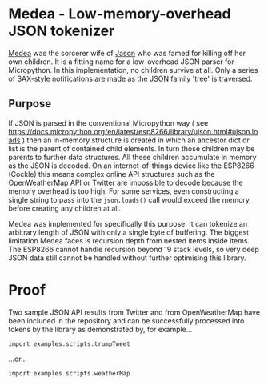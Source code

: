 # Medea - Low-memory-overhead JSON tokenizer

[Medea](https://en.wikipedia.org/wiki/Medea) was the sorcerer wife of [Jason](https://en.wikipedia.org/wiki/Jason) who was famed for killing off her own children. It is a fitting name for a low-overhead JSON parser for Micropython. In this implementation, no children survive at all. Only a series of SAX-style notifications are made as the JSON family 'tree' is traversed.

## Purpose

If JSON is parsed in the conventional Micropython way ( see https://docs.micropython.org/en/latest/esp8266/library/ujson.html#ujson.loads ) then an in-memory structure is created in which an ancestor dict or list is the parent of contained child elements. In turn those children may be parents to further data structures. All these children accumulate in memory as the JSON is decoded. On an internet-of-things device like the ESP8266 (Cockle) this means complex online API structures such as the OpenWeatherMap API or Twitter are impossible to decode because the memory overhead is too high. For some services, even constructing a single string to pass into the ```json.loads()``` call would exceed the memory, before creating any children at all.

Medea was implemented for specifically this purpose. It can tokenize an arbitrary length of JSON with only a single byte of buffering. The biggest limitation Medea faces is recursion depth from nested items inside items. The ESP8266 cannot handle recursion beyond 19 stack levels, so very deep JSON data still cannot be handled without further optimising this library.

# Proof

Two sample JSON API results from Twitter and from OpenWeatherMap have been included in the repository and can be successfully processed into tokens by the library as demonstrated by, for example...

```
import examples.scripts.trumpTweet
```

...or...

```
import examples.scripts.weatherMap
```
